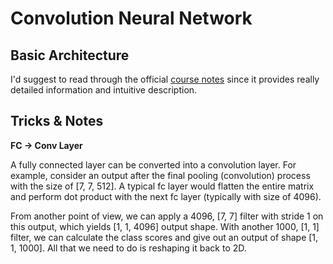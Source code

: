 # Convolution Neural Network

## Basic Architecture

I'd suggest to read through the official [course notes](https://cs231n.github.io/convolutional-networks/) since it provides really detailed information and
intuitive description.

## Tricks & Notes

**FC -> Conv Layer**

A fully connected layer can be converted into a convolution layer. For example,
consider an output after the final pooling (convolution) process with the size
of [7, 7, 512]. A typical fc layer would flatten the entire matrix and perform
dot product with the next fc layer (typically with size of 4096).

From another point of view, we can apply a 4096, [7, 7] filter with stride 1 on
this output, which yields [1, 1, 4096] output shape. With another 1000, [1, 1]
filter, we can calculate the class scores and give out an output of shape
[1, 1, 1000]. All that we need to do is reshaping it back to 2D.

